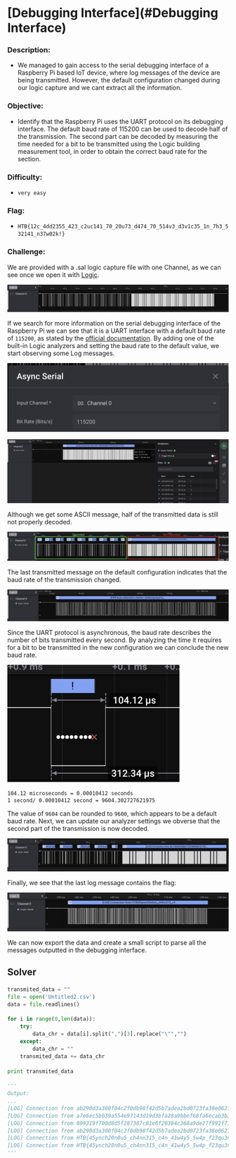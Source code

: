 # [__Debugging Interface__](#Debugging Interface)

### Description:
* We managed to gain access to the serial debugging interface of a Raspberry Pi based IoT device, where log messages of the device are being transmitted. However, the default configuration changed during our logic capture and we cant extract all the information.

### Objective:
* Identify that the Raspberry Pi uses the UART protocol on its debugging interface. The default baud rate of 115200 can be used to decode half of the transmission. The second part can be decoded by measuring the time needed for a bit to be transmitted using the Logic building measurement tool, in order to obtain the correct baud rate for the section.

### Difficulty:
* `very easy`

### Flag:
* `HTB{12c_4dd2355_423_c2uc141_70_20u73_d474_70_514v3_d3v1c35_1n_7h3_532141_n37w02k!}`

### Challenge:

We are provided with a .sal logic capture file with one Channel, as we can see once we open it with [Logic](https://www.saleae.com/downloads2/).

![logic_capture](assets/logic_capture.png)

If we search for more information on the serial debugging interface of the Raspberry Pi we can see that it is a UART interface with a default baud rate of `115200`, as stated by the [official documentation](https://www.raspberrypi.org/documentation/configuration/uart.md). By adding one of the built-in Logic analyzers and setting the baud rate to the default value, we start observing some Log messages.

![default_config](assets/default_config.png)

![log_messages](assets/log_messages.png)

Although we get some ASCII message, half of the transmitted data is still not properly decoded. 

![half_decoded](assets/half_decoded.png)

The last transmitted message on the default configuration indicates that the baud rate of the transmission changed.

![Last_message_on_default_baudrate](assets/Last_message_on_default_baudrate.png)

Since the UART protocol is asynchronous, the baud rate describes the number of bits transmitted every second. By analyzing the time it requires for a bit to be transmitted in the new configuration we can conclude the new baud rate.

![time_transm_one_bit](assets/time_transm_one_bit.png)

```
104.12 microseconds = 0.00010412 seconds
1 second/ 0.00010412 second = 9604.302727621975 
```

The value of `9604` can be rounded to `9600`, which appears to be a default baud rate. Next, we can update our analyzer settings we obverse that the second part of the transmission is now decoded.

![second_half](assets/second_half.png)

Finally, we see that the last log message contains the flag:

![last_msg](assets/last_msg.png)

We can now export the data and create a small script to parse all the messages outputted in the debugging interface.

## Solver

```python
transmited_data = ""
file = open('Untitled2.csv')
data = file.readlines()

for i in range(0,len(data)):
	try:
		data_chr = data[i].split(",")[3].replace("\"","")
	except:
		data_chr = ""
	transmited_data += data_chr

print transmited_data

'''
Output:
...
[LOG] Connection from ab290d3a380f04c2f0db98f42d5b7adea2bd0723fa38e0621fb3d7c1c2808284
[LOG] Connection from a7e6ec5bb39a554e97143d19d3bfa28a9bbef68fa6ecab3b3ef33919547278d4
[LOG] Connection from 099319f700d8d5f287387c81e6f20384c368a9de27f992f71c1de363c597afd4
[LOG] Connection from ab290d3a380f04c2f0db98f42d5b7adea2bd0723fa38e0621fb3d7c1c2808284
[LOG] Connection from HTB{45ynch20n0u5_ch4nn315_c4n_41w4y5_5w4p_f23qu3ncy}
[LOG] Connection from HTB{45ynch20n0u5_ch4nn315_c4n_41w4y5_5w4p_f23qu3ncy}
'''
```


